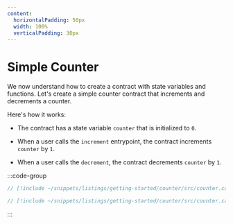 ```yaml
---
content:
  horizontalPadding: 50px
  width: 100%
  verticalPadding: 30px
---
```


# Simple Counter

We now understand how to create a contract with state variables and functions. Let's create a simple counter contract that increments and decrements a counter.

Here's how it works:

- The contract has a state variable `counter` that is initialized to `0`.

- When a user calls the `increment` entrypoint, the contract increments `counter` by `1`.

- When a user calls the `decrement`, the contract decrements `counter` by `1`.

:::code-group

```rust [contract]
// [!include ~/snippets/listings/getting-started/counter/src/counter.cairo:contract]
```

```rust [tests]
// [!include ~/snippets/listings/getting-started/counter/src/counter.cairo:tests]
```

:::
